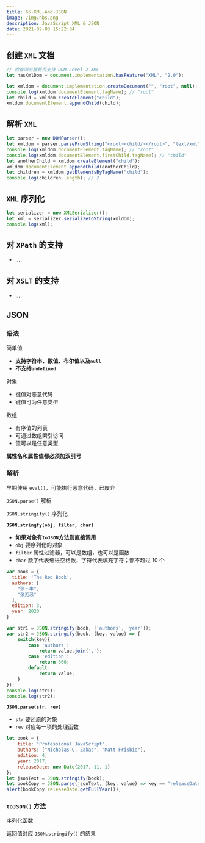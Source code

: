```yaml
---
title: 65-XML-And-JSON
image: /img/hbs.png
description: JavaScript XML & JSON
date: 2021-02-03 15:22:34
---
```



## 创建 `XML` 文档

```js
// 检查浏览器是否支持 DOM Level 2 XML
let hasXmlDom = document.implementation.hasFeature("XML", "2.0"); 

let xmldom = document.implementation.createDocument("", "root", null);
console.log(xmldom.documentElement.tagName); // "root"
let child = xmldom.createElement("child");
xmldom.documentElement.appendChild(child); 
```

## 解析 `XML`

```js
let parser = new DOMParser();
let xmldom = parser.parseFromString("<root><child/></root>", "text/xml");
console.log(xmldom.documentElement.tagName); // "root"
console.log(xmldom.documentElement.firstChild.tagName); // "child"
let anotherChild = xmldom.createElement("child");
xmldom.documentElement.appendChild(anotherChild);
let children = xmldom.getElementsByTagName("child");
console.log(children.length); // 2 
```

## `XML` 序列化

```js
let serializer = new XMLSerializer();
let xml = serializer.serializeToString(xmldom);
console.log(xml); 
```

## 对 `XPath` 的支持

- ...

## 对 `XSLT` 的支持

- ...

## JSON

### 语法

简单值
  - **支持字符串、数值、布尔值以及`null`**
  - **不支持`undefined`**

对象
  - 键值对恶意代码
  - 键值可为任意类型

数组
  - 有序值的列表
  - 可通过数组索引访问
  - 值可以是任意类型

**属性名和属性值都必须加双引号**

### 解析

早期使用 `eval()`，可能执行恶意代码，已废弃

`JSON.parse()` 解析

`JSON.stringify()` 序列化

**`JSON.stringfy(obj, filter, char)`**
- **如果对象有`toJSON`方法则直接调用**
- `obj`  要序列化的对象
- `filter` 属性过滤器，可以是数组，也可以是函数
- `char` 数字代表缩进空格数，字符代表填充字符；都不超过 10 个

```js
var book = {
  title: 'The Red Book',
  authors: [
    "张三丰", 
    "张无忌"
  ],
  edition: 3,
  year: 2020
}

var str1 = JSON.stringify(book, ['authors', 'year']);
var str2 = JSON.stringify(book, (key, value) => {
	switch(key){
		case 'authors':
			return value.join(',');
		case 'edition':
			return 666;
		default:
			return value;
	}
});
console.log(str1);
console.log(str2);
```

**`JSON.parse(str, rev)`**
- `str` 要还原的对象
- `rev` 对应每一项的处理函数

```js
let book = {
	title: "Professional JavaScript",
	authors: ["Nicholas C. Zakas", "Matt Frisbie"],
	edition: 4,
	year: 2017,
	releaseDate: new Date(2017, 11, 1)
};
let jsonText = JSON.stringify(book);
let bookCopy = JSON.parse(jsonText, (key, value) => key == "releaseDate" ? new Date(value) : value);
alert(bookCopy.releaseDate.getFullYear()); 
```

### `toJSON()` 方法

序列化函数

返回值对应 `JSON.stringify()` 的结果